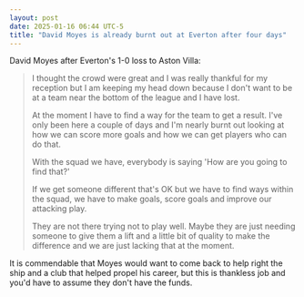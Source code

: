 ```yaml
---
layout: post
date: 2025-01-16 06:44 UTC-5
title: "David Moyes is already burnt out at Everton after four days"
---
```


David Moyes after Everton's 1-0 loss to Aston Villa: 

> I thought the crowd were great and I was really thankful for my reception but I am keeping my head down because I don't want to be at a team near the bottom of the league and I have lost.
> 
> At the moment I have to find a way for the team to get a result. I've only been here a couple of days and I'm nearly burnt out looking at how we can score more goals and how we can get players who can do that.
> 
> With the squad we have, everybody is saying 'How are you going to find that?'
> 
> If we get someone different that's OK but we have to find ways within the squad, we have to make goals, score goals and improve our attacking play.
> 
> They are not there trying not to play well. Maybe they are just needing someone to give them a lift and a little bit of quality to make the difference and we are just lacking that at the moment.

It is commendable that Moyes would want to come back to help right the ship and a club that helped propel his career, but this is thankless job and you'd have to assume they don't have the funds.